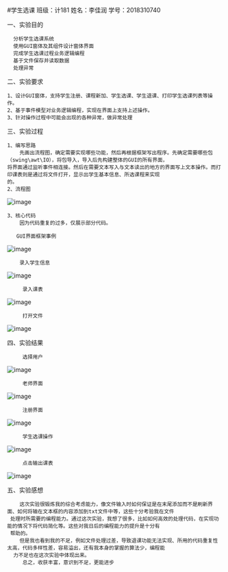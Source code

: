 #学生选课
班级：计181   姓名：李佳润   学号：2018310740

一、实验目的

      分析学生选课系统
      使用GUI窗体及其组件设计窗体界面
      完成学生选课过程业务逻辑编程
      基于文件保存并读取数据
      处理异常
二、实验要求

    1、设计GUI窗体，支持学生注册、课程新加、学生选课、学生退课、打印学生选课列表等操作。
    2、基于事件模型对业务逻辑编程，实现在界面上支持上述操作。
    3、针对操作过程中可能会出现的各种异常，做异常处理

三、实验过程

    1、编写思路
        先画出流程图，确定需要实现哪些功能，然后再根据框架写出程序。先确定需要哪些包（swing\awt\IO），将包导入，导入后先构建整体的GUI的所有界面，         
    将界面通过监听事件相连接。然后在需要文本写入与文本读出的地方的界面写上文本操作。而打印课表则是通过将文件打开，显示出学生基本信息、所选课程来实现
    的。
    2、流程图
       
 ![image](https://github.com/Li-dashen/xueshengxuanke/blob/master/%E6%9C%AA%E5%91%BD%E5%90%8D%E6%96%87%E4%BB%B6.png)

    3、核心代码
        因为代码重复的过多，仅展示部分代码。
       
       GUI界面框架事例
![image](https://github.com/Li-dashen/xueshengxuanke/blob/master/GUI%E7%95%8C%E9%9D%A2%E6%A1%86%E6%9E%B6.png)
  
        录入学生信息
![image](https://github.com/Li-dashen/xueshengxuanke/blob/master/GUI%E7%95%8C%E9%9D%A2%E6%A1%86%E6%9E%B6.png)

         录入课表
  ![image](https://github.com/Li-dashen/xueshengxuanke/blob/master/%E5%BD%95%E5%85%A5%E8%AF%BE%E8%A1%A8.png)
  
         打开文件
  ![image](https://github.com/Li-dashen/xueshengxuanke/blob/master/%E6%89%93%E5%BC%80%E6%96%87%E4%BB%B6.png)

四、实验结果
       
         选择用户
  ![image](https://github.com/Li-dashen/xueshengxuanke/blob/master/%E9%80%89%E6%8B%A9%E7%94%A8%E6%88%B7.png)
         
         老师界面
   ![image](https://github.com/Li-dashen/xueshengxuanke/blob/master/%E8%80%81%E5%B8%88%E7%95%8C%E9%9D%A2.png)
  
         注册界面
  ![image](https://github.com/Li-dashen/xueshengxuanke/blob/master/%E6%B3%A8%E5%86%8C%E7%95%8C%E9%9D%A2.png)
         
         学生选课操作
  ![image](https://github.com/Li-dashen/xueshengxuanke/blob/master/%E5%AD%A6%E7%94%9F%E9%80%89%E8%AF%BE%E6%93%8D%E4%BD%9C.png)        
         
         点击输出课表
 ![image](https://github.com/Li-dashen/xueshengxuanke/blob/master/%E7%82%B9%E5%87%BB%E8%BE%93%E5%87%BA%E8%AF%BE%E8%A1%A8.png)


五、实验感想
     
        这次实验很锻炼我的综合考虑能力，像文件输入时如何保证是在末尾添加而不是刷新界面、如何将输在文本框的内容添加到txt文件中等，这些十分考验我在文件
     处理时所需要的编程能力。通过这次实验，我想了很多，比如如何高效的处理代码，在实现功能的情况下将代码简化等。这些对我日后的编程能力的提升是十分有   
     帮助的。
        但是我也看到我的不足，例如文件处理过差，导致退课功能无法实现、所用的代码重复性太高，代码多样性差，容易溢出，还有我本身的掌握的算法少，编程能
      力不足也在这次实验中体现出来。
         总之，收获丰富，意识到不足，更能进步
